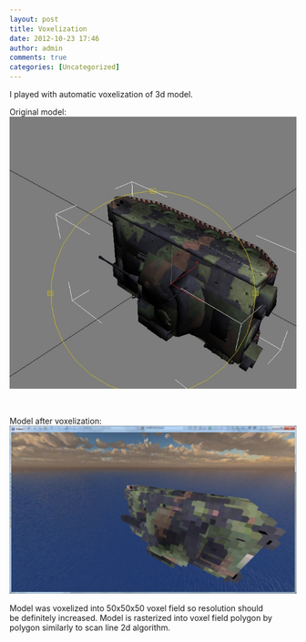 ```yaml
---
layout: post
title: Voxelization
date: 2012-10-23 17:46
author: admin
comments: true
categories: [Uncategorized]
---
```

I played with automatic voxelization of 3d model.

Original model: <a href="/images/uploads/2012/10/tank_original.jpg"><img class="alignnone  wp-image-324" title="tank_original" src="/images/uploads/2012/10/tank_original.jpg" alt="" width="700" /></a>

&nbsp;

Model after voxelization:
<a href="/images/uploads/2012/10/tank_voxelized.jpg"><img class="alignnone size-full wp-image-325" title="tank_voxelized" src="/images/uploads/2012/10/tank_voxelized.jpg" alt="" width="700" /></a>

Model was voxelized into 50x50x50 voxel field so resolution should be definitely increased. Model is rasterized into voxel field polygon by polygon similarly to scan line 2d algorithm.
